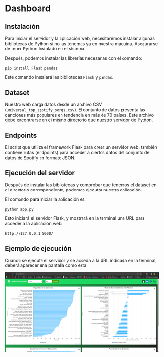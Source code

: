 # Dashboard

## Instalación
Para iniciar el servidor y la aplicación web, necesitaremos instalar algunas bibliotecas de Python si no las tenemos ya en nuestra máquina.
Asegurarse de tener Python instalado en el sistema. 

Después, podemos instalar las librerías necesarias con el comando:

`pip install Flask pandas`

Este comando instalará las bibliotecas `Flask` y `pandas`. 

## Dataset
Nuestra web carga datos desde un archivo CSV (`universal_top_spotify_songs.csv`).
El conjunto de datos presenta las canciones más populares en tendencia en más de 70 países. 
Este archivo debe encontrarse en el mismo directorio que nuestro servidor de Python.

## Endpoints
El script que utiliza el framework Flask para crear un servidor web, también contiene rutas (endpoints) para acceder a ciertos datos del conjunto de datos de Spotify en formato JSON.

## Ejecución del servidor
Después de instalar las bibliotecas y comprobar que tenemos el dataset en el directorio correspondiente, podemos ejecutar nuestra aplicación.

El comando para iniciar la aplicación es:

`python app.py`

Esto iniciará el servidor Flask, y mostrará en la terminal una URL para acceder a la aplicación web:

 `http://127.0.0.1:5000/`


 ## Ejemplo de ejecución
 Cuando se ejecute el servidor y se acceda a la URL indicada en la terminal, deberá aparecer una pantalla como esta:

![Texto alternativo](spotifydashboard.png)
 